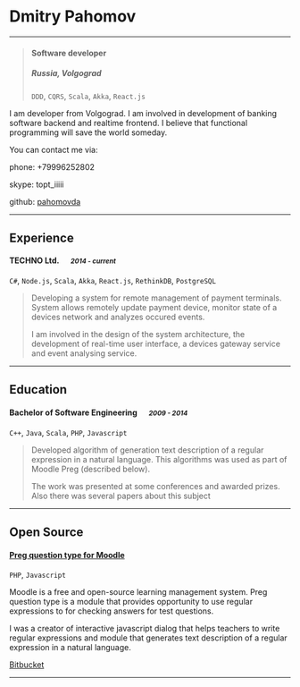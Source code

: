 # Dmitry Pahomov

---

> #### Software developer
> #####  Russia, Volgograd &emsp;
> `DDD`, `CQRS`, `Scala`, `Akka`, `React.js`

I am developer from Volgograd. I am involved in development of banking software backend and realtime frontend. I believe that functional programming will save the world someday.

You can contact me via:

phone: +79996252802

skype: topt_iiiii

github: [pahomovda](https://github.com/pahomovda)

---
## Experience
#### TECHNO Ltd. &emsp; <small>*2014 - current*</small>
`C#`, `Node.js`, `Scala`, `Akka`, `React.js`, `RethinkDB`, `PostgreSQL`
> Developing a system for remote management of payment terminals. System allows remotely update payment device, monitor state of a devices network and analyzes occured events.
> 
> I am involved in the design of the system architecture, the development of real-time user interface, a devices gateway service and event analysing service.

---
## Education
#### Bachelor of Software Engineering &emsp; <small>*2009 - 2014*</small>
`C++`, `Java`, `Scala`, `PHP`, `Javascript `
> Developed algorithm of generation text description of a regular expression in a natural language. This algorithms was used as part of Moodle Preg (described below).
> 
> The work was presented at some conferences and awarded prizes. Also there was several papers about this subject

---
## Open Source
#### [Preg question type for Moodle](https://docs.moodle.org/31/en/Preg_question_type)

`PHP`, `Javascript `

Moodle is a free and open-source learning management system. Preg question type is a module that provides opportunity to use regular expressions to for checking answers for test questions.

I was a creator of interactive javascript dialog that helps teachers to write regular expressions and module that generates text description of a regular expression in a natural language.

[Bitbucket](https://bitbucket.org/oasychev/moodle-plugins-preg)

---

[twitter]: https://twitter.com/ymatigoosa
